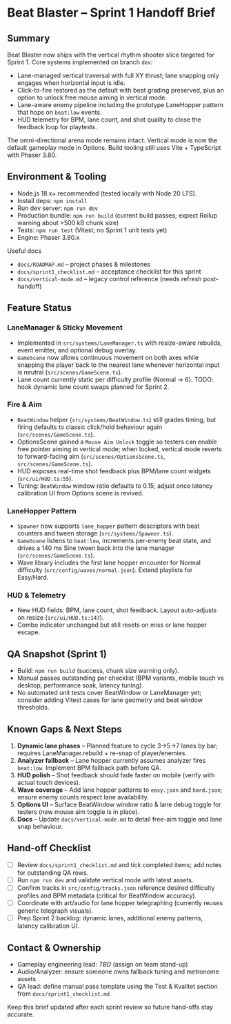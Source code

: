 # Beat Blaster – Sprint 1 Handoff Brief

## Summary
Beat Blaster now ships with the vertical rhythm shooter slice targeted for Sprint 1. Core systems implemented on branch `dev`:
- Lane-managed vertical traversal with full XY thrust; lane snapping only engages when horizontal input is idle.
- Click-to-fire restored as the default with beat grading preserved, plus an option to unlock free mouse aiming in vertical mode.
- Lane-aware enemy pipeline including the prototype LaneHopper pattern that hops on `beat:low` events.
- HUD telemetry for BPM, lane count, and shot quality to close the feedback loop for playtests.

The omni-directional arena mode remains intact. Vertical mode is now the default gameplay mode in Options. Build tooling still uses Vite + TypeScript with Phaser 3.80.

## Environment & Tooling
- Node.js 18.x+ recommended (tested locally with Node 20 LTS).
- Install deps: `npm install`
- Run dev server: `npm run dev`
- Production bundle: `npm run build` (current build passes; expect Rollup warning about >500 kB chunk size)
- Tests: `npm run test` (Vitest; no Sprint 1 unit tests yet)
- Engine: Phaser 3.80.x

Useful docs
- `docs/ROADMAP.md` – project phases & milestones
- `docs/sprint1_checklist.md` – acceptance checklist for this sprint
- `docs/vertical-mode.md` – legacy control reference (needs refresh post-handoff)

## Feature Status
### LaneManager & Sticky Movement
- Implemented in `src/systems/LaneManager.ts` with resize-aware rebuilds, event emitter, and optional debug overlay.
- `GameScene` now allows continuous movement on both axes while snapping the player back to the nearest lane whenever horizontal input is neutral (`src/scenes/GameScene.ts`).
- Lane count currently static per difficulty profile (Normal → 6). TODO: hook dynamic lane count swaps planned for Sprint 2.

### Fire & Aim
- `BeatWindow` helper (`src/systems/BeatWindow.ts`) still grades timing, but firing defaults to classic click/hold behaviour again (`src/scenes/GameScene.ts`).
- OptionsScene gained a `Mouse Aim Unlock` toggle so testers can enable free pointer aiming in vertical mode; when locked, vertical mode reverts to forward-facing aim (`src/scenes/OptionsScene.ts`, `src/scenes/GameScene.ts`).
- HUD exposes real-time shot feedback plus BPM/lane count widgets (`src/ui/HUD.ts:55`).
- Tuning: `BeatWindow` window ratio defaults to 0.15; adjust once latency calibration UI from Options scene is revived.

### LaneHopper Pattern
- `Spawner` now supports `lane_hopper` pattern descriptors with beat counters and tween storage (`src/systems/Spawner.ts`).
- `GameScene` listens to `beat:low`, increments per-enemy beat state, and drives a 140 ms Sine tween back into the lane manager (`src/scenes/GameScene.ts`).
- Wave library includes the first lane hopper encounter for Normal difficulty (`src/config/waves/normal.json`). Extend playlists for Easy/Hard.

### HUD & Telemetry
- New HUD fields: BPM, lane count, shot feedback. Layout auto-adjusts on resize (`src/ui/HUD.ts:147`).
- Combo indicator unchanged but still resets on miss or lane hopper escape.

## QA Snapshot (Sprint 1)
- Build: `npm run build` (success, chunk size warning only).
- Manual passes outstanding per checklist (BPM variants, mobile touch vs desktop, performance soak, latency tuning).
- No automated unit tests cover BeatWindow or LaneManager yet; consider adding Vitest cases for lane geometry and beat window thresholds.

## Known Gaps & Next Steps
1. **Dynamic lane phases** – Planned feature to cycle 3→5→7 lanes by bar; requires LaneManager.rebuild + re-snap of player/enemies.
2. **Analyzer fallback** – Lane hopper currently assumes analyzer fires `beat:low`. Implement BPM fallback path before QA.
3. **HUD polish** – Shot feedback should fade faster on mobile (verify with actual touch devices).
4. **Wave coverage** – Add lane hopper patterns to `easy.json` and `hard.json`; ensure enemy counts respect lane availability.
5. **Options UI** – Surface BeatWindow window ratio & lane debug toggle for testers (new mouse aim toggle is in place).
6. **Docs** – Update `docs/vertical-mode.md` to detail free-aim toggle and lane snap behaviour.

## Hand-off Checklist
- [ ] Review `docs/sprint1_checklist.md` and tick completed items; add notes for outstanding QA rows.
- [ ] Run `npm run dev` and validate vertical mode with latest assets.
- [ ] Confirm tracks in `src/config/tracks.json` reference desired difficulty profiles and BPM metadata (critical for BeatWindow accuracy).
- [ ] Coordinate with art/audio for lane hopper telegraphing (currently reuses generic telegraph visuals).
- [ ] Prep Sprint 2 backlog: dynamic lanes, additional enemy patterns, latency calibration UI.

## Contact & Ownership
- Gameplay engineering lead: _TBD_ (assign on team stand-up)
- Audio/Analyzer: ensure someone owns fallback tuning and metronome assets
- QA lead: define manual pass template using the Test & Kvalitet section from `docs/sprint1_checklist.md`

Keep this brief updated after each sprint review so future hand-offs stay accurate.
